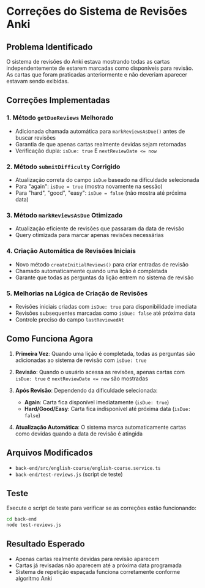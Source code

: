 # Correções do Sistema de Revisões Anki

## Problema Identificado
O sistema de revisões do Anki estava mostrando todas as cartas independentemente de estarem marcadas como disponíveis para revisão. As cartas que foram praticadas anteriormente e não deveriam aparecer estavam sendo exibidas.

## Correções Implementadas

### 1. **Método `getDueReviews` Melhorado**
- Adicionada chamada automática para `markReviewsAsDue()` antes de buscar revisões
- Garantia de que apenas cartas realmente devidas sejam retornadas
- Verificação dupla: `isDue: true` E `nextReviewDate <= now`

### 2. **Método `submitDifficulty` Corrigido**
- Atualização correta do campo `isDue` baseado na dificuldade selecionada
- Para "again": `isDue = true` (mostra novamente na sessão)
- Para "hard", "good", "easy": `isDue = false` (não mostra até próxima data)

### 3. **Método `markReviewsAsDue` Otimizado**
- Atualização eficiente de revisões que passaram da data de revisão
- Query otimizada para marcar apenas revisões necessárias

### 4. **Criação Automática de Revisões Iniciais**
- Novo método `createInitialReviews()` para criar entradas de revisão
- Chamado automaticamente quando uma lição é completada
- Garante que todas as perguntas da lição entrem no sistema de revisão

### 5. **Melhorias na Lógica de Criação de Revisões**
- Revisões iniciais criadas com `isDue: true` para disponibilidade imediata
- Revisões subsequentes marcadas como `isDue: false` até próxima data
- Controle preciso do campo `lastReviewedAt`

## Como Funciona Agora

1. **Primeira Vez**: Quando uma lição é completada, todas as perguntas são adicionadas ao sistema de revisão com `isDue: true`

2. **Revisão**: Quando o usuário acessa as revisões, apenas cartas com `isDue: true` e `nextReviewDate <= now` são mostradas

3. **Após Revisão**: Dependendo da dificuldade selecionada:
   - **Again**: Carta fica disponível imediatamente (`isDue: true`)
   - **Hard/Good/Easy**: Carta fica indisponível até próxima data (`isDue: false`)

4. **Atualização Automática**: O sistema marca automaticamente cartas como devidas quando a data de revisão é atingida

## Arquivos Modificados
- `back-end/src/english-course/english-course.service.ts`
- `back-end/test-reviews.js` (script de teste)

## Teste
Execute o script de teste para verificar se as correções estão funcionando:
```bash
cd back-end
node test-reviews.js
```

## Resultado Esperado
- Apenas cartas realmente devidas para revisão aparecem
- Cartas já revisadas não aparecem até a próxima data programada
- Sistema de repetição espaçada funciona corretamente conforme algoritmo Anki
